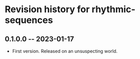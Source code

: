 # Revision history for rhythmic-sequences

## 0.1.0.0 -- 2023-01-17

* First version. Released on an unsuspecting world.

